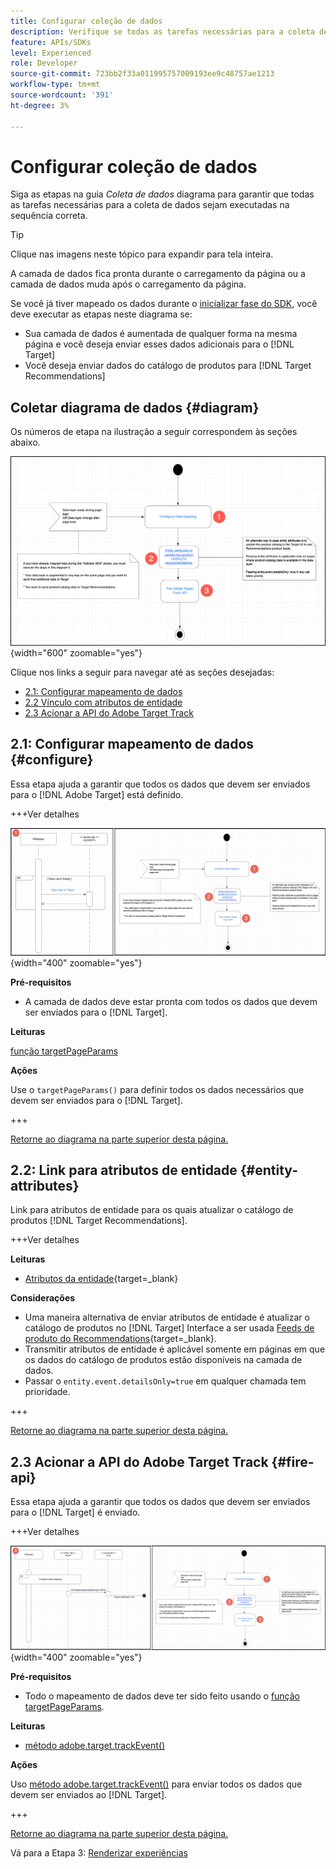 ```yaml
---
title: Configurar coleção de dados
description: Verifique se todas as tarefas necessárias para a coleta de dados foram executadas na sequência correta.
feature: APIs/SDKs
level: Experienced
role: Developer
source-git-commit: 723bb2f33a011995757009193ee9c48757ae1213
workflow-type: tm+mt
source-wordcount: '391'
ht-degree: 3%

---
```


# Configurar coleção de dados

Siga as etapas na guia *Coleta de dados* diagrama para garantir que todas as tarefas necessárias para a coleta de dados sejam executadas na sequência correta.

>[!TIP]
>
>Clique nas imagens neste tópico para expandir para tela inteira.

A camada de dados fica pronta durante o carregamento da página ou a camada de dados muda após o carregamento da página.

Se você já tiver mapeado os dados durante o [inicializar fase do SDK](/help/dev/patterns/recs-atjs/initialize-sdk.md), você deve executar as etapas neste diagrama se:

* Sua camada de dados é aumentada de qualquer forma na mesma página e você deseja enviar esses dados adicionais para o [!DNL Target]
* Você deseja enviar dados do catálogo de produtos para [!DNL Target Recommendations]

## Coletar diagrama de dados {#diagram}

Os números de etapa na ilustração a seguir correspondem às seções abaixo.

![Diagrama da coleção de dados](/help/dev/patterns/recs-atjs/assets/data-collection-diagram.png){width="600" zoomable="yes"}

Clique nos links a seguir para navegar até as seções desejadas:

* [2.1: Configurar mapeamento de dados](#configure)
* [2.2 Vínculo com atributos de entidade](#entity-attributes)
* [2.3 Acionar a API do Adobe Target Track](#fire-api)

## 2.1: Configurar mapeamento de dados {#configure}

Essa etapa ajuda a garantir que todos os dados que devem ser enviados para o [!DNL Adobe Target] está definido.

+++Ver detalhes

![Configurar diagrama de mapeamento de dados](/help/dev/patterns/recs-atjs/assets/configure-data-mapping-combined.png){width="400" zoomable="yes"}

**Pré-requisitos**

* A camada de dados deve estar pronta com todos os dados que devem ser enviados para o [!DNL Target].

**Leituras**

[função targetPageParams](/help/dev/implement/client-side/atjs/atjs-functions/targetpageparams.md)

**Ações**

Use o `targetPageParams()` para definir todos os dados necessários que devem ser enviados para o [!DNL Target].

+++

[Retorne ao diagrama na parte superior desta página.](#diagram)

## 2.2: Link para atributos de entidade {#entity-attributes}

Link para atributos de entidade para os quais atualizar o catálogo de produtos [!DNL Target Recommendations].

+++Ver detalhes

**Leituras**

* [Atributos da entidade](https://experienceleague.adobe.com/docs/target/using/recommendations/entities/entity-attributes.html){target=_blank}

**Considerações**

* Uma maneira alternativa de enviar atributos de entidade é atualizar o catálogo de produtos no [!DNL Target] Interface a ser usada [Feeds de produto do Recommendations](https://experienceleague.adobe.com/docs/target/using/recommendations/entities/feeds.html){target=_blank}.
* Transmitir atributos de entidade é aplicável somente em páginas em que os dados do catálogo de produtos estão disponíveis na camada de dados.
* Passar o `entity.event.detailsOnly=true` em qualquer chamada tem prioridade.

+++

[Retorne ao diagrama na parte superior desta página.](#diagram)

## 2.3 Acionar a API do Adobe Target Track {#fire-api}

Essa etapa ajuda a garantir que todos os dados que devem ser enviados para o [!DNL Target] é enviado.

+++Ver detalhes

![Acionar diagrama da API de rastreamento do Adobe Target](/help/dev/patterns/recs-atjs/assets/fire-track-api-combined.png){width="400" zoomable="yes"}

**Pré-requisitos**

* Todo o mapeamento de dados deve ter sido feito usando o [função targetPageParams](/help/dev/implement/client-side/atjs/atjs-functions/targetpageparams.md).

**Leituras**

* [método adobe.target.trackEvent()](/help/dev/implement/client-side/atjs/atjs-functions/adobe-target-trackevent.md)

**Ações**

Uso [método adobe.target.trackEvent()](/help/dev/implement/client-side/atjs/atjs-functions/adobe-target-trackevent.md) para enviar todos os dados que devem ser enviados ao [!DNL Target].

+++

[Retorne ao diagrama na parte superior desta página.](#diagram)

Vá para a Etapa 3: [Renderizar experiências](/help/dev/patterns/recs-atjs/render-experiences.md)

